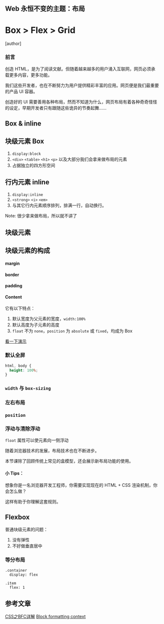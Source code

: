 <!--
title: Box, Flex, Grid
description: review the history of CSS layout, learn how to use flex and grid
-->

## Web 永恒不变的主题：布局

# Box > Flex > Grid

<!-- page -->

[author]

<!-- page -->

### 前言

创造 HTML，是为了阅读文献。但随着越来越多的用户涌入互联网，网页必须承载更多内容，更多功能。

我们这些开发者，也在不断努力为用户提供精彩丰富的应用。网页便是我们最重要的产品 UI 容器。

创造好的 UI 需要善用各种布局，然而不知道为什么，网页布局有着各种奇奇怪怪的设定，早期开发者只有跟随这些诡异的节奏起舞……

<!-- page -->

## Box & inline

<!-- page -->

## 块级元素 Box

1. `display:block`
2. `<div>` `<table>` `<h1>` `<p>` 以及大部分我们会拿来做布局的元素
3. 占据独立的四方形空间

<!-- section -->

## 行内元素 inline

1. `display:inline`
2. `<strong>` `<i>` `<em>`
3. 与其它行内元素顺序排列，排满一行，自动换行。

Note:
很少拿来做布局，所以就不讲了

<!-- page -->

## 块级元素

<!-- section -->

## 块级元素的构成

<div class="margin-box" id="layout-sample">
  <h4>margin</h4>
  <div class="border-box">
    <h4>border</h4>
    <div class="padding-box">
      <h4>padding</h4>
      <div class="content">
        <h4>Content</h4>
      </div>
    </div>
  </div>
</div>

<!-- page -->

它有以下特点：

1. 默认宽度为父元素的宽度，`width:100%`
2. 默认高度为子元素的高度
3. `float` 不为 `none`，`position` 为 `absolute` 或 `fixed`，均成为 Box

[看一下演示](./sample/box.html)

<!-- section -->

### 默认全屏

```css
html, body {
  height: 100%;
}
```

<!-- page -->

### `width` 与 `box-sizing`

### 左右布局

### `position`

<!-- page -->

### 浮动与清除浮动

`float` 属性可以使元素向一侧浮动

<!-- page -->


随着浏览器技术的发展，布局技术也在不断进步。

本节课除了回顾传统上常见的盒模型，还会展示新布局功能的使用。

<!-- page -->

#### 小 Tips：

想象你是一名浏览器开发工程师，你需要实现现在的 HTML + CSS 渲染机制，你会怎么做？

这样有助于你理解这套规则。

<!-- page -->

## Flexbox

普通块级元素的问题：

1. 没有弹性
2. 不好做垂直居中

<!-- page -->

### 等分布局

```stylus
.container
  display: flex

.item
  flex: 1
```

<!-- page -->

## 参考文章

[CSS之BFC详解](http://www.html-js.com/article/1866)
[Block formatting context](https://developer.mozilla.org/en-US/docs/Web/Guide/CSS/Block_formatting_context)